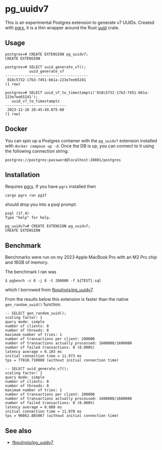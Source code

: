 # pg_uuidv7

This is an experimental Postgres extension to generate v7 UUIDs. Created with
[pgrx](https://github.com/tcdi/pgrx), it is a thin wrapper around the Rust
[uuid](https://docs.rs/uuid/latest/uuid/) crate.

## Usage

```
postgres=# CREATE EXTENSION pg_uuidv7;
CREATE EXTENSION

postgres=# SELECT uuid_generate_v7();
           uuid_generate_v7           
--------------------------------------
 018c5732-17b3-7451-b61a-223e7ee65241
(1 row)

postgres=# SELECT uuid_v7_to_timestamptz('018c5732-17b3-7451-b61a-223e7ee65241');
   uuid_v7_to_timestamptz   
----------------------------
 2023-12-10 20:45:49.875-08
(1 row)
```

## Docker

You can spin up a Postgres container with the `pg_uuidv7` extension installed
with `docker compose up -d`. Once the DB is up, you can connect to it using the
following connection string:

```
postgres://postgres:password@localhost:28801/postgres
```

## Installation

Requires [pgrx](https://github.com/pgcentralfoundation/pgrx). If you have `pgrx` installed then

```
cargo pgrx run pg17
```

should drop you into a psql prompt:

```
psql (17.4)
Type "help" for help.

pg_uuidv7=# CREATE EXTENSION pg_uuidv7;
CREATE EXTENSION
```

## Benchmark

Benchmarks were run on my 2023 Apple MacBook Pro with an M2 Pro chip and 16GB of
memory.

The benchmark I ran was

```console
$ pgbench -c 8 -j 8 -t 200000 -f ${TEST}.sql
```

which I borrowed from
[fboulnois/pg_uuidv7](https://github.com/fboulnois/pg_uuidv7/blob/main/BENCHMARKS.md).

From the results below this extension is faster than the native
`gen_random_uuid()` function.

```
-- SELECT gen_random_uuid();
scaling factor: 1
query mode: simple
number of clients: 8
number of threads: 8
maximum number of tries: 1
number of transactions per client: 200000
number of transactions actually processed: 1600000/1600000
number of failed transactions: 0 (0.000%)
latency average = 0.103 ms
initial connection time = 11.973 ms
tps = 77810.710080 (without initial connection time)
```

```
-- SELECT uuid_generate_v7();
scaling factor: 1
query mode: simple
number of clients: 8
number of threads: 8
maximum number of tries: 1
number of transactions per client: 200000
number of transactions actually processed: 1600000/1600000
number of failed transactions: 0 (0.000%)
latency average = 0.088 ms
initial connection time = 11.978 ms
tps = 90862.885067 (without initial connection time)
```

## See also

- [fboulnois/pg_uuidv7](https://github.com/fboulnois/pg_uuidv7)
